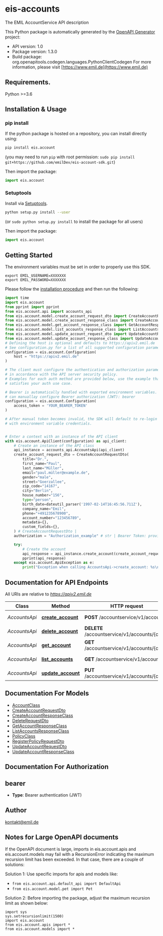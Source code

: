 # eis-accounts
The EMIL AccountService API description

This Python package is automatically generated by the [OpenAPI Generator](https://openapi-generator.tech) project:

- API version: 1.0
- Package version: 1.3.0
- Build package: org.openapitools.codegen.languages.PythonClientCodegen
For more information, please visit [https://www.emil.de](https://www.emil.de)

## Requirements.

Python >=3.6

## Installation & Usage
### pip install

If the python package is hosted on a repository, you can install directly using:

```sh
pip install eis.account
```
(you may need to run `pip` with root permission: `sudo pip install git+https://github.com/emilDev/eis-account-sdk.git`)

Then import the package:
```python
import eis.account
```

### Setuptools

Install via [Setuptools](http://pypi.python.org/pypi/setuptools).

```sh
python setup.py install --user
```
(or `sudo python setup.py install` to install the package for all users)

Then import the package:
```python
import eis.account
```

## Getting Started

The environment variables must be set in order to properly use this SDK.

```shell 
export EMIL_USERNAME=XXXXXXX
export EMIL_PASSWORD=XXXXXXX
```

Please follow the [installation procedure](#installation--usage) and then run the following:

```python
import time
import eis.account
from pprint import pprint
from eis.account.api import accounts_api
from eis.account.model.create_account_request_dto import CreateAccountRequestDto
from eis.account.model.create_account_response_class import CreateAccountResponseClass
from eis.account.model.get_account_response_class import GetAccountResponseClass
from eis.account.model.list_accounts_response_class import ListAccountsResponseClass
from eis.account.model.update_account_request_dto import UpdateAccountRequestDto
from eis.account.model.update_account_response_class import UpdateAccountResponseClass
# Defining the host is optional and defaults to https://apiv2.emil.de
# See configuration.py for a list of all supported configuration parameters.
configuration = eis.account.Configuration(
    host = "https://apiv2.emil.de"
)

# The client must configure the authentication and authorization parameters
# in accordance with the API server security policy.
# Examples for each auth method are provided below, use the example that
# satisfies your auth use case.

# Bearer is automatically handled with exported environment variables. However, you
# can manuallay configure Bearer authorization (JWT): bearer
configuration = eis.account.Configuration(
    access_token = 'YOUR_BEARER_TOKEN'
)

# After manual token becomes invalid, the SDK will default to re-login automatically
# with environment variable credentials.


# Enter a context with an instance of the API client
with eis.account.ApiClient(configuration) as api_client:
    # Create an instance of the API class
    api_instance = accounts_api.AccountsApi(api_client)
    create_account_request_dto = CreateAccountRequestDto(
        title="Dr.",
        first_name="Paul",
        last_name="Müller",
        email="paul.müller@example.de",
        gender="male",
        street="Goerzallee",
        zip_code="14167",
        city="Berlin",
        house_number="156",
        type="person",
        birth_date=dateutil_parser('1997-02-14T16:45:56.711Z'),
        company_name="Emil",
        phone="+491235678900",
        account_number="123456789",
        metadata={},
        custom_fields={},
    ) # CreateAccountRequestDto | 
    authorization = "Authorization_example" # str | Bearer Token: provided by the login endpoint under the name accessToken. (optional)

    try:
        # Create the account
        api_response = api_instance.create_account(create_account_request_dto, authorization=authorization)
        pprint(api_response)
    except eis.account.ApiException as e:
        print("Exception when calling AccountsApi->create_account: %s\n" % e)
```

## Documentation for API Endpoints

All URIs are relative to *https://apiv2.emil.de*

Class | Method | HTTP request | Description
------------ | ------------- | ------------- | -------------
*AccountsApi* | [**create_account**](docs/AccountsApi.md#create_account) | **POST** /accountservice/v1/accounts | Create the account
*AccountsApi* | [**delete_account**](docs/AccountsApi.md#delete_account) | **DELETE** /accountservice/v1/accounts/{code} | Delete the account
*AccountsApi* | [**get_account**](docs/AccountsApi.md#get_account) | **GET** /accountservice/v1/accounts/{code} | Retrieve the account
*AccountsApi* | [**list_accounts**](docs/AccountsApi.md#list_accounts) | **GET** /accountservice/v1/accounts | List accounts
*AccountsApi* | [**update_account**](docs/AccountsApi.md#update_account) | **PUT** /accountservice/v1/accounts/{code} | Update the account


## Documentation For Models

 - [AccountClass](docs/AccountClass.md)
 - [CreateAccountRequestDto](docs/CreateAccountRequestDto.md)
 - [CreateAccountResponseClass](docs/CreateAccountResponseClass.md)
 - [DeleteRequestDto](docs/DeleteRequestDto.md)
 - [GetAccountResponseClass](docs/GetAccountResponseClass.md)
 - [ListAccountsResponseClass](docs/ListAccountsResponseClass.md)
 - [PolicyClass](docs/PolicyClass.md)
 - [RegisterPolicyRequestDto](docs/RegisterPolicyRequestDto.md)
 - [UpdateAccountRequestDto](docs/UpdateAccountRequestDto.md)
 - [UpdateAccountResponseClass](docs/UpdateAccountResponseClass.md)


## Documentation For Authorization


## bearer

- **Type**: Bearer authentication (JWT)


## Author

kontakt@emil.de


## Notes for Large OpenAPI documents
If the OpenAPI document is large, imports in eis.account.apis and eis.account.models may fail with a
RecursionError indicating the maximum recursion limit has been exceeded. In that case, there are a couple of solutions:

Solution 1:
Use specific imports for apis and models like:
- `from eis.account.api.default_api import DefaultApi`
- `from eis.account.model.pet import Pet`

Solution 2:
Before importing the package, adjust the maximum recursion limit as shown below:
```
import sys
sys.setrecursionlimit(1500)
import eis.account
from eis.account.apis import *
from eis.account.models import *
```

